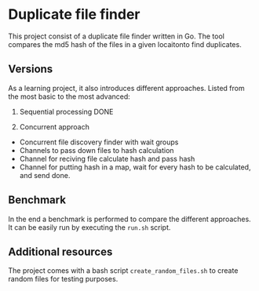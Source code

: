 # Duplicate file finder

This project consist of a duplicate file finder written in Go.
The tool compares the md5 hash of the files in a given locaitonto find duplicates.

## Versions

As a learning project, it also introduces different approaches. Listed from the most basic to the most advanced:

1. Sequential processing DONE

2. Concurrent approach

- Concurrent file discovery finder with wait groups
- Channels to pass down files to hash calculation
- Channel for reciving file calculate hash and pass hash
- Channel for putting hash in a map, wait for every hash to be calculated, and send done.

## Benchmark

In the end a benchmark is performed to compare the different approaches.
It can be easily run by executing the `run.sh` script.

## Additional resources

The project comes with a bash script `create_random_files.sh` to create random files for testing purposes.
